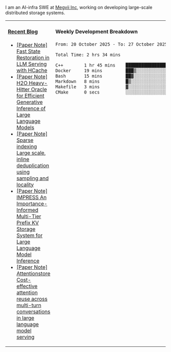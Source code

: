 I am an AI-infra SWE at [Megvii Inc](https://en.megvii.com/), working on developing large-scale distributed storage systems.

<table width="960px">
<tr>
<td valign="top" width="50%">

#### <a href="https://www.kongjun18.me" target="_blank">Recent Blog</a>

<!-- BLOG-POST-LIST:START -->
- [[Paper Note] Fast State Restoration in LLM Serving with HCache](https://kongjun18.github.io/posts/fast-state-restoration-in-llm-serving-with-hcache/)
- [[Paper Note] H2O Heavy-Hitter Oracle for Efficient Generative Inference of Large Language Models](https://kongjun18.github.io/posts/h2o-heavy-hitter-oracle-for-efficient-generative-inference-of-large-language-models/)
- [[Paper Note] Sparse indexing Large scale, inline deduplication using sampling and locality](https://kongjun18.github.io/posts/sparse-indexing-large-scale-inline-deduplication-using-sampling-and-locality/)
- [[Paper Note] IMPRESS An Importance-Informed Multi-Tier Prefix KV Storage System for Large Language Model Inference](https://kongjun18.github.io/posts/impress-an-importance-informed-multi-tier-prefix-kv-storage-system-for-large-language-model-inference/)
- [[Paper Note] Attentionstore Cost-effective attention reuse across multi-turn conversations in large language model serving](https://kongjun18.github.io/posts/attentionstore-cost-effective-attention-reuse-across-multi-turn-conversations-in-large-language-model-serving/)
<!-- BLOG-POST-LIST:END -->

</td>
<td valign="top" width="50%">

#### Weekly Development Breakdown

<!--START_SECTION:waka-->

```txt
From: 20 October 2025 - To: 27 October 2025

Total Time: 2 hrs 34 mins

C++        1 hr 45 mins    █████████████████░░░░░░░░   68.62 %
Docker     19 mins         ███▒░░░░░░░░░░░░░░░░░░░░░   12.67 %
Bash       15 mins         ██▓░░░░░░░░░░░░░░░░░░░░░░   10.36 %
Markdown   8 mins          █▒░░░░░░░░░░░░░░░░░░░░░░░   05.83 %
Makefile   3 mins          ▓░░░░░░░░░░░░░░░░░░░░░░░░   02.21 %
CMake      0 secs          ░░░░░░░░░░░░░░░░░░░░░░░░░   00.30 %
```

<!--END_SECTION:waka-->
</td>
</tr>

</table>
